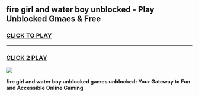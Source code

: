 
## fire girl and water boy unblocked - Play Unblocked Gmaes & Free
<h3>
<a href="https://news.freeplayer.one?title=fire_girl_and_water_boy_unblocked&ref=16F">CLICK TO PLAY</a></h3>
<hr>

<h3>
<a href="https://news.freeplayer.one?title=fire_girl_and_water_boy_unblocked&ref=16F">CLICK 2 PLAY</a>
  
</h3>

<a href="https://news.freeplayer.one?title=fire_girl_and_water_boy_unblocked&ref=16F/"><img src="https://clearcache.store/games.png"></a>


**fire girl and water boy unblocked games unblocked: Your Gateway to Fun and Accessible Online Gaming**
